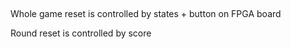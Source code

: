 ##

Whole game reset is controlled by states + button on FPGA board

Round reset is controlled by score